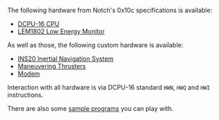 The following hardware from Notch's 0x10c specifications is available:

* [DCPU-16 CPU](https://github.com/lucaspiller/dcpu-specifications/blob/master/dcpu16.txt)
* [LEM1802 Low Energy Monitor](https://github.com/lucaspiller/dcpu-specifications/blob/master/lem1802.txt)

As well as those, the following custom hardware is available:

* [INS20 Inertial Navigation System](https://github.com/lucaspiller/ship-game/blob/master/docs/hardware/positioning_system.txt)
* [Maneuvering Thrusters](https://github.com/lucaspiller/ship-game/blob/master/docs/hardware/maneuvering_thrusters.txt)
* [Modem](https://github.com/lucaspiller/ship-game/blob/master/docs/hardware/modem.txt)

Interaction with all hardware is via DCPU-16 standard `HWN`, `HWQ` and `HWI` instructions.

There are also some [sample programs](https://github.com/lucaspiller/ship-game/tree/master/programs) you can play with.

